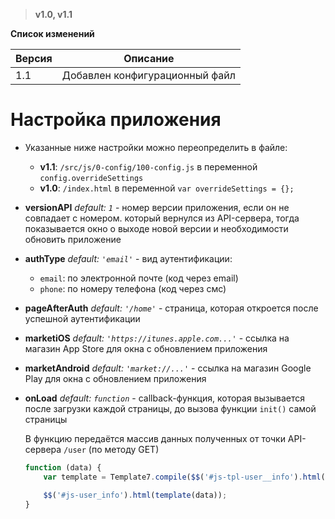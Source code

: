 > **v1.0, v1.1**

**Список изменений**

Версия | Описание
--- | ---
1.1 | Добавлен конфигурационный файл

# Настройка приложения
- Указанные ниже настройки можно переопределить в файле:
  - **v1.1**: `/src/js/0-config/100-config.js` в переменной `config.overrideSettings`
  - **v1.0**: `/index.html` в переменной `var overrideSettings = {};`

- **versionAPI** *default: `1`* - номер версии приложения, если он не совпадает с номером. который вернулся из API-сервера, тогда показывается окно о выходе новой версии и необходимости обновить приложение

- **authType** *default: `'email'`* - вид аутентификации:
  - `email`: по электронной почте (код через email)
  - `phone`: по номеру телефона (код через смс)

- **pageAfterAuth** *default: `'/home'`* - страница, которая откроется после успешной аутентификации

- **marketiOS** *default: `'https://itunes.apple.com...'`* - ссылка на магазин App Store для окна с обновлением приложения

- **marketAndroid** *default: `'market://...'`* - ссылка на магазин Google Play для окна с обновлением приложения

- **onLoad** *default: `function`* - callback-функция, которая вызывается после загрузки каждой страницы, до вызова функции `init()` самой страницы

  В функцию передаётся массив данных полученных от точки API-сервера `/user` (по методу GET)

  ```javascript
  function (data) {
      var template = Template7.compile($$('#js-tpl-user__info').html());

      $$('#js-user_info').html(template(data));
  }
  ```